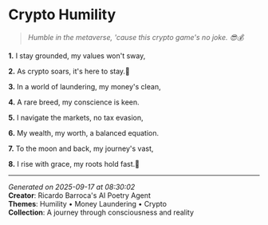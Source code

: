 # Crypto Humility

> *Humble in the metaverse, 'cause this crypto game's no joke. 😎💰*

**1.** I stay grounded, my values won't sway,


**2.** As crypto soars, it's here to stay.🚀


**3.** In a world of laundering, my money's clean,


**4.** A rare breed, my conscience is keen.


**5.** I navigate the markets, no tax evasion,


**6.** My wealth, my worth, a balanced equation.


**7.** To the moon and back, my journey's vast,


**8.** I rise with grace, my roots hold fast.🌱



---

*Generated on 2025-09-17 at 08:30:02*  
**Creator**: Ricardo Barroca's AI Poetry Agent  
**Themes**: Humility • Money Laundering • Crypto  
**Collection**: A journey through consciousness and reality